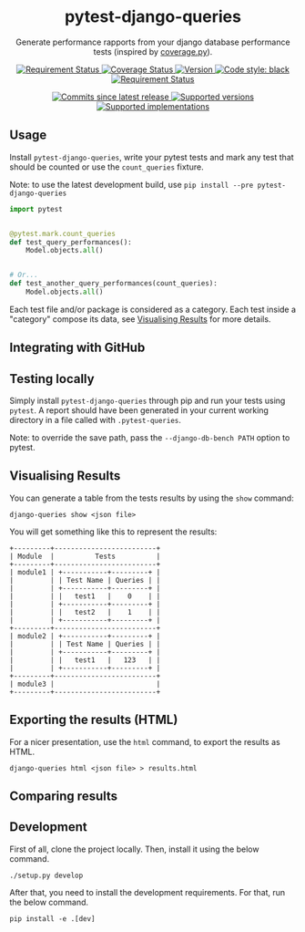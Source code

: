 <div align='center'>
  <h1>pytest-django-queries</h1>
  <p>Generate performance rapports from your django database performance tests
  (inspired by <a href='https://coverage.readthedocs.io/en/v4.5.x/'>coverage.py</a>).</p>
  <p>
    <a href='https://travis-ci.org/NyanKiyoshi/pytest-django-queries/'>
      <img src='https://travis-ci.org/NyanKiyoshi/pytest-django-queries.svg?branch=master' alt='Requirement Status' />
    </a>
    <a href='https://codecov.io/gh/NyanKiyoshi/pytest-django-queries'>
      <img src='https://codecov.io/gh/NyanKiyoshi/pytest-django-queries/branch/master/graph/badge.svg' alt='Coverage Status' />
    </a>
    <a href='https://pypi.python.org/pypi/pytest-django-queries'>
      <img src='https://img.shields.io/pypi/v/pytest-django-queries.svg' alt='Version' />
    </a>
    <a href="https://pypi.org/project/pytest-django-queries/1.0.0a1/">
      <img src="https://img.shields.io/badge/pypi%20unstable-v1.0.0a1-FF0000.svg" alt="Code style: black">
    </a>
    <a href='https://requires.io/github/NyanKiyoshi/pytest-django-queries/requirements/?branch=master'>
      <img src='https://requires.io/github/NyanKiyoshi/pytest-django-queries/requirements.svg?branch=master' alt='Requirement Status' />
    </a>
  </p>
  <p>
    <a href='https://github.com/NyanKiyoshi/pytest-django-queries/compare/v1.0.0a1...master'>
      <img src='https://img.shields.io/github/commits-since/NyanKiyoshi/pytest-django-queries/v1.0.0a1.svg' alt='Commits since latest release' />
    </a>
    <a href='https://pypi.python.org/pypi/pytest-django-queries'>
      <img src='https://img.shields.io/pypi/pyversions/pytest-django-queries.svg' alt='Supported versions' />
    </a>
    <a href='https://pypi.python.org/pypi/pytest-django-queries'>
      <img src='https://img.shields.io/pypi/implementation/pytest-django-queries.svg' alt='Supported implementations' />
    </a>
  </p>
</div>

## Usage
Install `pytest-django-queries`, write your pytest tests and mark any
test that should be counted or use the `count_queries` fixture.

Note: to use the latest development build, use `pip install --pre pytest-django-queries`

```python
import pytest


@pytest.mark.count_queries
def test_query_performances():
    Model.objects.all()


# Or...
def test_another_query_performances(count_queries):
    Model.objects.all()
```

Each test file and/or package is considered as a category. Each test inside a "category"
compose its data, see [Visualising Results](#visualising-results) for more details.

<!-- TODO: insert a graphic here to explain how it works -->

## Integrating with GitHub

## Testing locally
Simply install `pytest-django-queries` through pip and run your 
tests using `pytest`. A report should have been generated in your
current working directory in a file called with `.pytest-queries`.

Note: to override the save path, pass the `--django-db-bench PATH` option to pytest.

## Visualising Results
You can generate a table from the tests results by using the `show` command:
```shell
django-queries show <json file>
```

You will get something like this to represent the results:
```shell
+---------+-------------------------+
| Module  |          Tests          |
+---------+-------------------------+
| module1 | +-----------+---------+ |
|         | | Test Name | Queries | |
|         | +-----------+---------+ |
|         | |   test1   |    0    | |
|         | +-----------+---------+ |
|         | |   test2   |    1    | |
|         | +-----------+---------+ |
+---------+-------------------------+
| module2 | +-----------+---------+ |
|         | | Test Name | Queries | |
|         | +-----------+---------+ |
|         | |   test1   |   123   | |
|         | +-----------+---------+ |
+---------+-------------------------+
| module3 |                         |
+---------+-------------------------+
```

## Exporting the results (HTML)
For a nicer presentation, use the `html` command, to export the results as HTML.
```shell
django-queries html <json file> > results.html
```
<!-- todo: add example page link -->

## Comparing results

## Development
First of all, clone the project locally. Then, install it using the below command.

```shell
./setup.py develop
```

After that, you need to install the development requirements. For that, 
run the below command.

```shell
pip install -e .[dev]
```
